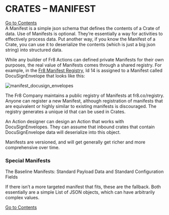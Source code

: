# CRATES – MANIFEST
[Go to Contents](https://github.com/Fr8org/Fr8Core/blob/master/Docs/Home.md)  
A Manifest is a simple json schema that defines the contents of a Crate of data. Use of Manifests is optional. They’re essentially a way for activities to effectively process data. Put another way, if you know the Manifest of a Crate, you can use it to deserialize the contents (which is just a big json string) into structured data.

While any builder of Fr8 Actions can defined private Manifests for their own purposes, the real value of Manifests comes through a shared registry. For example, in the [Fr8 Manifest Registry](https://github.com/Fr8org/Fr8Core/blob/master/ForDevelopers/.md), Id 14 is assigned to a Manifest called DocuSignEnvelope that looks like this:

![manifest_docusign_envelopes](https://github.com/Fr8org/Fr8Core/blob/master/img/CratesManifest_ManifestDocusignEnvelopes.png) 

The Fr8 Company maintains a public registry of Manifests at fr8.co/registry. Anyone can register a new Manifest, although registration of manifests that are equivalent or highly similar to existing manifests is discouraged. The registry generates a unique id that can be used in Crates.

An Action designer can design an Action that works with DocuSignEnvelopes. They can assume that inbound crates that contain DocuSignEnvelope data will deserialize into this object.

Manifests are versioned, and will get generally get richer and more comprehensive over time.

 

### Special Manifests

The Baseline Manifests: Standard Payload Data and Standard Configuration Fields

If there isn’t a more targeted manifest that fits, these are the fallback. Both essentially are a simple List of JSON objects, which can have arbitrarily complex values.

[Go to Contents](https://github.com/Fr8org/Fr8Core/blob/master/Docs/Home.md) 
